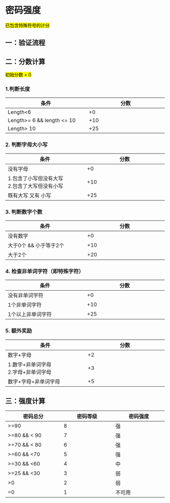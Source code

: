 # 密码强度


<mark> 已包含特殊符号的计分</mark>
## 一：验证流程


## 二：分数计算
<mark> 初始分数 = 0 </mark>
### 1.判断长度


<table>
	<thead>
		<tr>
			<th width="284">条件</th>
			<th width="284">分数</th>
		</tr>
	</thead>
	<tbody>
		<tr>
			<td>Length&lt;6</td>
			<td>+0</td>
		</tr>
		<tr>
			<td>Length&gt;= 6 &amp;&amp; length &lt;= 10</td>
			<td>+10</td>
		</tr>
		<tr>
			<td>Length&gt; 10</td>
			<td>+25</td>
		</tr>
	</tbody>
</table>

### 2. 判断字母大小写
<table>
	<thead>
		<tr>
			<th width="284">条件</th>
			<th width="284">分数</th>
		</tr>
	</thead>
	<tdoby>
		<tr>
			<td>没有字母</td>
			<td>+0</td>
		</tr>
		<tr>
			<td>1.包含了小写但没有大写<br />2.包含了大写但没有小写</td>
			<td>+10</td>
		</tr>
		<tr>
			<td>既有大写 又有 小写</td>
			<td>+25</td>
		</tr>
	</tbody>
</table>


### 3. 判断数字个数
<table>
	<thead>
		<tr>
			<th width="284">条件</th>
			<th width="284">分数</th>
		</tr>
	</thead>
	<tbody>
		<tr>
			<td>没有数字</td>
			<td>+0</td>
		</tr>
		<tr>
			<td>大于0个 &amp;&amp; 小于等于2个</td>
			<td>+10</td>
		</tr>
		<tr>
			<td>大于2个</td>
			<td>+20</td>
		</tr>
	</tbody>
</table>

### 4. 检查非单词字符（即特殊字符）

<table>
	<thead>
		<tr>
			<th width="284">条件</th>
			<th width="284">分数</th>
		</tr>
	</thead>
	<tbody>
		<tr>
			<td>没有非单词字符</td>
			<td>+0</td>
		</tr>
		<tr>
			<td>1个非单词字符</td>
			<td>+10</td>
		</tr>
		<tr>
			<td>1个以上非单词字符</td>
			<td>+25</td>
		</tr>
	</tbody>
</table>

### 5. 额外奖励
<table>
	<thead>
		<tr>
			<th width="284">条件</th>
			<th width="284">分数</th>
		</tr>
	</thead>
	<tbody>
		<tr>
			<td>数字+字母</td>
			<td>+2</td>
		</tr>
		<tr>
			<td>1.数字+非单词字母<br />2.字母+非单词字母</td>
			<td>+3</td>
		</tr>
		<tr>
			<td>数字+字母+非单词字母</td>
			<td>+5</td>
		</tr>
	</tbody>
</table>

## 三：强度计算

<table>
	<thead>
		<tr>
			<th width="284">密码总分</th>
			<th width="284">密码等级</th>
			<th width="284">密码强度</th>
		</tr>
	</thead>
	<tbody>
		<tr>
			<td>&gt;=90</td>
			<td>8</td>
			<td>强</td>
		</tr>
		<tr>
			<td>&gt;=80 &amp;&amp; &lt; 90</td>
			<td>7</td>
			<td>强</td>
		</tr>
		<tr>
			<td>&gt;=70 &amp;&amp; &lt; 80</td>
			<td>6</td>
			<td>强</td>
		</tr>
		<tr>
			<td>&gt;=60 &amp;&amp; &lt;70</td>
			<td>5</td>
			<td>强</td>
		</tr>
		<tr>
			<td>&gt;=30 &amp;&amp; &lt;60</td>
			<td>4</td>
			<td>中</td>
		</tr>
		<tr>
			<td>&gt;=25 &amp;&amp; &lt;30</td>
			<td>3</td>
			<td>弱</td>
		</tr>
		<tr>
			<td>&gt;0</td>
			<td>2</td>
			<td>弱</td>
		</tr>
		<tr>
			<td>=0</td>
			<td>1</td>
			<td>不可用</td>
		</tr>
	</tbody>
</table>
